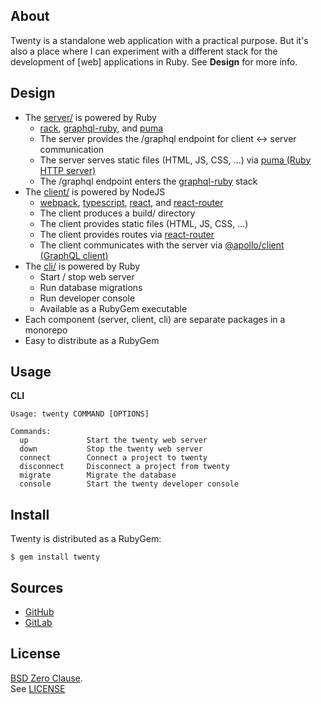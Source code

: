 ## About

Twenty is a standalone web application with a practical
purpose. But it's also a place where I can experiment with
a different stack for the development of [web] applications
in Ruby. See **Design** for more info.

## Design

* The [server/](server/) is powered by Ruby
    - [rack](https://github.com/rack/rack#readmne),
      [graphql-ruby](https://github.com/rmosolgo/graphql-ruby#readme),
      and [puma](https://github.com/puma/puma#readme)
    - The server provides the /graphql endpoint for client &lt;-&gt; server communication
    - The server serves static files (HTML, JS, CSS, ...) via [puma (Ruby HTTP server)](https://github.com/puma/puma#readme)
    - The /graphql endpoint enters the [graphql-ruby](https://github.com/rmosolgo/graphql-ruby#readme) stack
* The [client/](client/) is powered by NodeJS
    - [webpack](https://webpack.js.org/),
      [typescript](https://www.typescriptlang.org/),
      [react](https://react.dev/),
      and [react-router](https://reactrouter.com/en/main)
    - The client produces a build/ directory
    - The client provides static files (HTML, JS, CSS, ...)
    - The client provides routes via [react-router](https://reactrouter.com/en/main)
    - The client communicates with the server via [@apollo/client (GraphQL client)](https://www.apollographql.com/docs/react/)
* The [cli/](cli/) is powered by Ruby
    - Start / stop web server
    - Run database migrations
    - Run developer console
    - Available as a RubyGem executable
* Each component (server, client, cli) are separate packages
  in a monorepo
* Easy to distribute as a RubyGem

## Usage

**CLI**

    Usage: twenty COMMAND [OPTIONS]

    Commands:
      up             Start the twenty web server
      down           Stop the twenty web server
      connect        Connect a project to twenty
      disconnect     Disconnect a project from twenty
      migrate        Migrate the database
      console        Start the twenty developer console

## Install

Twenty is distributed as a RubyGem:

    $ gem install twenty

## Sources

* [GitHub](https://github.com/0x1eef/twenty)
* [GitLab](https://gitlab.com/0x1eef/twenty)

## License

[BSD Zero Clause](https://choosealicense.com/licenses/0bsd/).
<br>
See [LICENSE](./LICENSE)
